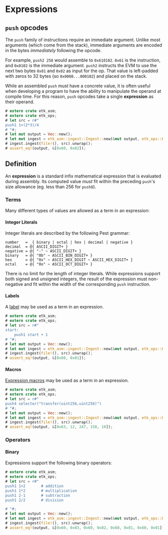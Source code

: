 # Expressions

## `push` opcodes

The `push` family of instructions require an immediate argument. Unlike most arguments (which come from the stack), immediate arguments are encoded in the bytes _immediately_ following the opcode.

For example, `push2 258` would assemble to `0x610102`. `0x61` is the instruction, and `0x0102` is the immediate argument. `push2` instructs the EVM to use the next two bytes `0x01` and `0x02` as input for the op. That value is left-padded with zeros to 32 bytes (so `0x0000...000102`) and placed on the stack.

While an assembled `push` must have a concrete value, it is often useful when developing a program to have the ability to manipulate the operand at compile time. For this reason, `push` opcodes take a single **expression** as their operand.

```rust
# extern crate etk_asm;
# extern crate etk_ops;
# let src = r#"
push1 1+(2*3)/4
# "#;
# let mut output = Vec::new();
# let mut ingest = etk_asm::ingest::Ingest::new(&mut output, etk_ops::HardFork::Cancun);
# ingest.ingest(file!(), src).unwrap();
# assert_eq!(output, &[0x60, 0x02]);
```

## Definition

An **expression** is a standard infix mathematical expression that is evaluated during assembly. Its computed value _must_ fit within the preceding `push`'s size allowance (eg. less than 256 for `push8`).

### Terms

Many different types of values are allowed as a term in an expression:

#### Integer Literals

Integer literals are described by the following Pest grammar:

```ignore
number   = _{ binary | octal | hex | decimal | negative }
decimal  = @{ ASCII_DIGIT+ }
negative = @{ "-" ~ ASCII_DIGIT+ }
binary   = @{ "0b" ~ ASCII_BIN_DIGIT+ }
hex      = @{ "0x" ~ ASCII_HEX_DIGIT ~ ASCII_HEX_DIGIT+ }
octal    = @{ "0o" ~ ASCII_OCT_DIGIT+ }
```

There is no limit for the length of integer literals. While expressions support
both signed and unsigned integers, the result of the expression must
non-negative and fit within the width of the corresponding `push` instruction.

#### Labels

A [label](ch03-labels.md) may be used as a term in an expression.

```rust
# extern crate etk_asm;
# extern crate etk_ops;
# let src = r#"
start:
    push1 start + 1
# "#;
# let mut output = Vec::new();
# let mut ingest = etk_asm::ingest::Ingest::new(&mut output, etk_ops::HardFork::Cancun);
# ingest.ingest(file!(), src).unwrap();
# assert_eq!(output, &[0x60, 0x01]);
```

#### Macros

[Expression macros](ch04-macros/ch02-expression.md) may be used as a term in an expression.

```rust
# extern crate etk_asm;
# extern crate etk_ops;
# let src = r#"
push4 selector("transfer(uint256,uint256)")
# "#;
# let mut output = Vec::new();
# let mut ingest = etk_asm::ingest::Ingest::new(&mut output, etk_ops::HardFork::Cancun);
# ingest.ingest(file!(), src).unwrap();
# assert_eq!(output, &[0x63, 12, 247, 158, 10]);
```

### Operators

#### Binary

Expressions support the following binary operators:

```rust
# extern crate etk_asm;
# extern crate etk_ops;
# let src = r#"
push1 1+2       # addition
push1 1*2       # multiplication
push1 2-1       # subtraction
push1 2/2       # division

# "#;
# let mut output = Vec::new();
# let mut ingest = etk_asm::ingest::Ingest::new(&mut output, etk_ops::HardFork::Cancun);
# ingest.ingest(file!(), src).unwrap();
# assert_eq!(output, &[0x60, 0x03, 0x60, 0x02, 0x60, 0x01, 0x60, 0x01]);
```
